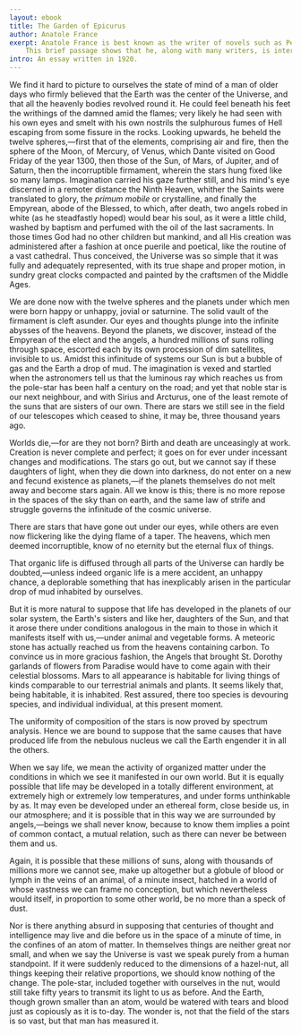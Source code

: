 ```yaml
---
layout: ebook
title: The Garden of Epicurus
author: Anatole France 
exerpt: Anatole France is best known as the writer of novels such as Penguin Island. 
    This brief passage shows that he, along with many writers, is interested in science. 
intro: An essay written in 1920. 
---
```



We find it hard to picture to ourselves the state of mind of a man of older days who firmly believed that the Earth was the center of the Universe, and that all the heavenly bodies revolved round it. 
He could feel beneath his feet the writhings of the damned amid the flames; very likely he had seen with his own eyes and smelt with his own nostrils the sulphurous fumes of Hell escaping from some fissure in the rocks. 
Looking upwards, he beheld the twelve spheres,&mdash;first that of the elements, comprising air and fire, then the sphere of the Moon, of Mercury, of Venus, which Dante visited on Good Friday of the year 1300, then those of the Sun, of Mars, of Jupiter, and of Saturn, then the incorruptible firmament, wherein the stars hung fixed like so many lamps. 
Imagination carried his gaze further still, and his mind&#39;s eye discerned in a remoter distance the Ninth Heaven, whither the Saints were translated to glory, the <em>primum mobile</em> or crystalline, and finally the Empyrean, abode of the Blessed, to which, after death, two angels robed in white (as he steadfastly hoped) would bear his soul, as it were a little child, washed by baptism and perfumed with the oil of the last sacraments. 
In those times God had no other children but mankind, and all His creation was administered after a fashion at once puerile and poetical, like the routine of a vast cathedral. 
Thus conceived, the Universe was so simple that it was fully and adequately represented, with its true shape and proper motion, in sundry great clocks compacted and painted by the craftsmen of the Middle Ages.


We are done now with the twelve spheres and the planets under which men were born happy or unhappy, jovial or saturnine. 
The solid vault of the firmament is cleft asunder. 
Our eyes and thoughts plunge into the infinite abysses of the heavens. 
Beyond the planets, we discover, instead of the Empyrean of the elect and the angels, a hundred millions of suns rolling through space, escorted each by its own procession of dim satellites, invisible to us. 
Amidst this infinitude of systems our Sun is but a bubble of gas and the Earth a drop of mud. 
The imagination is vexed and startled when the astronomers tell us that the luminous ray which reaches us from the pole-star has been half a century on the road; and yet that noble star is our next neighbour, and with Sirius and Arcturus, one of the least remote of the suns that are sisters of our own. 
There are stars we still see in the field of our telescopes which ceased to shine, it may be, three thousand years ago. 


Worlds die,&mdash;for are they not born?
Birth and death are unceasingly at work. 
Creation is never complete and perfect; it goes on for ever under incessant changes and modifications. 
The stars go out, but we cannot say if these daughters of light, when they die down into darkness, do not enter on a new and fecund existence as planets,&mdash;if the planets themselves do not melt away and become stars again. 
All we know is this; there is no more repose in the spaces of the sky than on earth, and the same law of strife and struggle governs the infinitude of the cosmic universe. 


There are stars that have gone out under our eyes, while others are even now flickering like the dying flame of a taper. 
The heavens, which men deemed incorruptible, know of no eternity but the eternal flux of things. 


That organic life is diffused through all parts of the Universe can hardly be doubted,&mdash;unless indeed organic life is a mere accident, an unhappy chance, a deplorable something that has inexplicably arisen in the particular drop of mud inhabited by ourselves. 


But it is more natural to suppose that life has developed in the planets of our solar system, the Earth&#39;s sisters and like her, daughters of the Sun, and that it arose there under conditions analogous in the main to those in which it manifests itself with us,&mdash;under animal and vegetable forms. 
A meteoric stone has actually reached us from the heavens containing carbon. 
To convince us in more gracious fashion, the Angels that brought St. Dorothy garlands of flowers from Paradise would have to come again with their celestial blossoms. 
Mars to all appearance is habitable for living things of kinds comparable to our terrestrial animals and plants. 
It seems likely that, being habitable, it is inhabited. Rest assured, there too species is devouring species, and individual individual, at this present moment. 


The uniformity of composition of the stars is now proved by spectrum analysis. 
Hence we are bound to suppose that the same causes that have produced life from the nebulous nucleus we call the Earth engender it in all the others. 


When we say life, we mean the activity of organized matter under the conditions in which we see it manifested in our own world. 
But it is equally possible that life may be developed in a totally different environment, at extremely high or extremely low temperatures, and under forms unthinkable by as. 
It may even be developed under an ethereal form, close beside us, in our atmosphere; and it is possible that in this way we are surrounded by angels,&mdash;beings we shall never know, because to know them implies a point of common contact, a mutual relation, such as there can never be between them and us. 


Again, it is possible that these millions of suns, along with thousands of millions more we cannot see, make up altogether but a globule of blood or lymph in the veins of an animal, of a minute insect, hatched in a world of whose vastness we can frame no conception, but which nevertheless would itself, in proportion to some other world, be no more than a speck of dust. 


Nor is there anything absurd in supposing that centuries of thought and intelligence may live and die before us in the space of a minute of time, in the confines of an atom of matter. 
In themselves things are neither great nor small, and when we say the Universe is vast we speak purely from a human standpoint. 
If it were suddenly reduced to the dimensions of a hazel-nut, all things keeping their relative proportions, we should know nothing of the change. 
The pole-star, included together with ourselves in the nut, would still take fifty years to transmit its light to us as before. 
And the Earth, though grown smaller than an atom, would be watered with tears and blood just as copiously as it is to-day. 
The wonder is, not that the field of the stars is so vast, but that man has measured it. 

